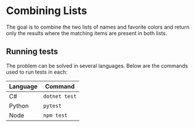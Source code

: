 # Combining Lists

The goal is to combine the two lists of names and favorite colors and return only the results where the matching items are present in both lists.

## Running tests

The problem can be solved in several languages. Below are the commands used to run tests in each:

| Language | Command |
| -------- | ------- |
| C# | `dotnet test` |
| Python | `pytest` |
| Node | `npm test` |
